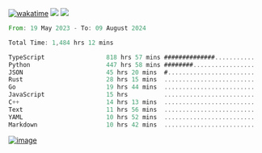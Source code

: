 [![wakatime](https://wakatime.com/badge/user/00eead22-fb14-4dd0-ab8a-3625cafbd50d.svg)](https://wakatime.com/@00eead22-fb14-4dd0-ab8a-3625cafbd50d)
![](https://komarev.com/ghpvc/?username=flatypus)
![](https://pixel.flatypus.me/flatypus?type=tracker)
<!--START_SECTION:waka-->

```rust
From: 19 May 2023 - To: 09 August 2024

Total Time: 1,484 hrs 12 mins

TypeScript                 818 hrs 57 mins ##############...........   54.96 %
Python                     447 hrs 58 mins ########.................   30.06 %
JSON                       45 hrs 20 mins  #........................   03.04 %
Rust                       28 hrs 15 mins  .........................   01.90 %
Go                         19 hrs 44 mins  .........................   01.33 %
JavaScript                 15 hrs          .........................   01.01 %
C++                        14 hrs 13 mins  .........................   00.96 %
Text                       11 hrs 56 mins  .........................   00.80 %
YAML                       10 hrs 52 mins  .........................   00.73 %
Markdown                   10 hrs 42 mins  .........................   00.72 %
```

<!--END_SECTION:waka-->
[<img alt="image" src="https://github.com/flatypus/flatypus/assets/68029599/0a302dc1-501c-43a0-ae8d-37ec4817f3bd">](https://flatypus.me)

